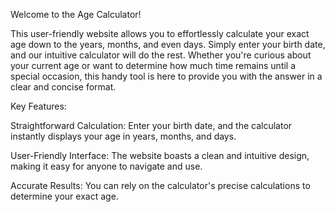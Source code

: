 Welcome to the Age Calculator!

This user-friendly website allows you to effortlessly calculate your exact age down to the years, months, and even days. Simply enter your birth date, and our intuitive calculator will do the rest. Whether you're curious about your current age or want to determine how much time remains until a special occasion, this handy tool is here to provide you with the answer in a clear and concise format.

Key Features:

Straightforward Calculation: Enter your birth date, and the calculator instantly displays your age in years, months, and days.  

User-Friendly Interface: The website boasts a clean and intuitive design, making it easy for anyone to navigate and use.  

Accurate Results: You can rely on the calculator's precise calculations to determine your exact age.    
